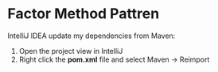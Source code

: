 # Factor Method Pattren
IntelliJ IDEA update my dependencies from Maven:
1. Open the project view in IntelliJ
2. Right click the **pom.xml** file and select Maven -> Reimport
